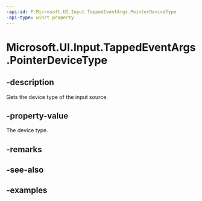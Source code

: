 ```yaml
---
-api-id: P:Microsoft.UI.Input.TappedEventArgs.PointerDeviceType
-api-type: winrt property
---
```


# Microsoft.UI.Input.TappedEventArgs.PointerDeviceType

<!--
public Microsoft.UI.Input.PointerDeviceType PointerDeviceType { get; }
-->

## -description

Gets the device type of the input source.

## -property-value

The device type.

## -remarks

## -see-also

## -examples
